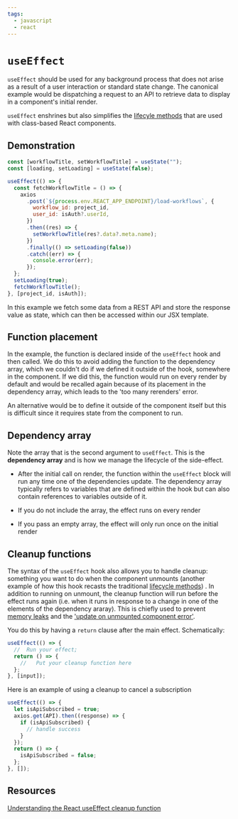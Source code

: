 ```yaml
---
tags:
  - javascript
  - react
---
```


# `useEffect`

`useEffect` should be used for any background process that does not arise as a
result of a user interaction or standard state change. The canonical example
would be dispatching a request to an API to retrieve data to display in a
component's initial render.

`useEffect` enshrines but also simplifies the
[lifecyle methods](Lifecycle_methods.md) that are used with
class-based React components.

## Demonstration

```jsx
const [workflowTitle, setWorkflowTitle] = useState("");
const [loading, setLoading] = useState(false);

useEffect(() => {
  const fetchWorkflowTitle = () => {
    axios
      .post(`${process.env.REACT_APP_ENDPOINT}/load-workflows`, {
        workflow_id: project_id,
        user_id: isAuth?.userId,
      })
      .then((res) => {
        setWorkflowTitle(res?.data?.meta.name);
      })
      .finally(() => setLoading(false))
      .catch((err) => {
        console.error(err);
      });
  };
  setLoading(true);
  fetchWorkflowTitle();
}, [project_id, isAuth]);
```

In this example we fetch some data from a REST API and store the response value
as state, which can then be accessed within our JSX template.

## Function placement

In the example, the function is declared inside of the `useEffect` hook and then
called. We do this to avoid adding the function to the dependency array, which
we couldn't do if we defined it outside of the hook, somewhere in the component.
If we did this, the function would run on every render by default and would be
recalled again because of its placement in the dependency array, which leads to
the 'too many rerenders' error.

An alternative would be to define it outside of the component itself but this is
difficult since it requires state from the component to run.

## Dependency array

Note the array that is the second argument to `useEffect`. This is the
**dependency array** and is how we manage the lifecycle of the side-effect.

- After the initial call on render, the function within the `useEffect` block
  will run any time one of the dependencies update. The dependency array
  typically refers to variables that are defined within the hook but can also
  contain references to variables outside of it.

- If you do not include the array, the effect runs on every render

- If you pass an empty array, the effect will only run once on the initial
  render

## Cleanup functions

The syntax of the `useEffect` hook also allows you to handle cleanup: something
you want to do when the component unmounts (another example of how this hook
recasts the traditional [lifecycle methods](Lifecycle_methods.md))
. In addition to running on unmount, the cleanup function will run before the
effect runs again (i.e. when it runs in response to a change in one of the
elements of the dependency araray). This is chiefly used to prevent
[memory leaks](Memory_leaks.md) and the
['update on unmounted component error'](React_errors.md#state-update-on-unmounted-component).

You do this by having a `return` clause after the main effect. Schematically:

```js
useEffect(() => {
  //  Run your effect;
  return () => {
    //   Put your cleanup function here
  };
}, [input]);
```

Here is an example of using a cleanup to cancel a subscription

```js
useEffect(() => {
  let isApiSubscribed = true;
  axios.get(API).then((response) => {
    if (isApiSubscribed) {
      // handle success
    }
  });
  return () => {
    isApiSubscribed = false;
  };
}, []);
```

## Resources

[Understanding the React useEffect cleanup function]()
